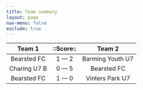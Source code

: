 ```yaml
---
title: Team summary
layout: page
nav-menu: false
exclude: true
---
```




|    Team 1    |  ::Score::  |      Team 2      |
|:------------:|:-----------:|:----------------:|
| Bearsted FC  | 1 &mdash; 2 | Barming Youth U7 |
| Charing U7 B | 0 &mdash; 5 |   Bearsted FC    |
| Bearsted FC  | 1 &mdash; 0 | Vinters Park U7  |

 <br /><br /><br />